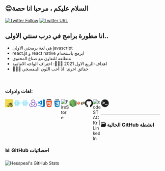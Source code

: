 
## 😊السلام عليكم ، مرحبا انا حصة    

[![Twitter Follow](https://img.shields.io/twitter/follow/HesSoftDev?color=1DA1F2&logo=twitter&style=plastic)]( https://twitter.com/HesSoftDev)
[ ![Twitter URL](https://img.shields.io/twitter/url?color=blue&label=linkedin&logo=linkedin&style=social&url=https%3A%2F%2Fwww.linkedin.com%2Fin%2Fhessa-ajaj-dev%2F)](
 http://www.linkedin.com/in/hessa-ajaj-dev)

## انا مطورة برامج في درب سنتي الاولى..

-   هي لغة برمجتي الاولى javascript
-  react.js و react native ابرمج باستخدام
- متطلعة للتعاون مع صناع المحتوى 
- اهداف-الربع الاول 2021 🏌🏻‍♀️: احتراف الواجه الامامية   
-  🙆🏻‍♀️ حقائق اخرى: انا احب اللون البنفسجي




<br />

### لغات وادوات:
<img align="left" alt="JavaScript" width="26px" src="https://raw.githubusercontent.com/github/explore/80688e429a7d4ef2fca1e82350fe8e3517d3494d/topics/javascript/javascript.png" />
<img align="left" alt="ReactNative" width="26px" src="https://raw.githubusercontent.com/github/explore/80688e429a7d4ef2fca1e82350fe8e3517d3494d/topics/react-native/react-native.png" />
<img align="left" alt="React" width="26px" src="https://raw.githubusercontent.com/github/explore/80688e429a7d4ef2fca1e82350fe8e3517d3494d/topics/react/react.png" />
<img align="left" alt="Redux" width="26px" src="https://raw.githubusercontent.com/github/explore/80688e429a7d4ef2fca1e82350fe8e3517d3494d/topics/redux/redux.png" />
<img align="left" alt="Visual Studio Code" width="26px" src="https://raw.githubusercontent.com/github/explore/80688e429a7d4ef2fca1e82350fe8e3517d3494d/topics/visual-studio-code/visual-studio-code.png" />
<img align="left" alt="HTML5" width="26px" src="https://raw.githubusercontent.com/github/explore/80688e429a7d4ef2fca1e82350fe8e3517d3494d/topics/html/html.png" />
<img align="left" alt="CSS3" width="26px" src="https://raw.githubusercontent.com/github/explore/80688e429a7d4ef2fca1e82350fe8e3517d3494d/topics/css/css.png" />
<img align="left" alt="FireStore" width="26px" src="https://img.icons8.com/color/452/cloud-firestore.png" />
<img align="left" alt="Node.js" width="26px" src="https://raw.githubusercontent.com/github/explore/80688e429a7d4ef2fca1e82350fe8e3517d3494d/topics/nodejs/nodejs.png" />
<img align="left" alt="Git" width="26px" src="https://raw.githubusercontent.com/github/explore/80688e429a7d4ef2fca1e82350fe8e3517d3494d/topics/git/git.png" />
<img align="left" alt="GitHub" width="26px" src="https://raw.githubusercontent.com/github/explore/78df643247d429f6cc873026c0622819ad797942/topics/github/github.png" />
<img align="left" alt="codeSTACKr | LinkedIn" width="26px" src="https://cdn.jsdelivr.net/npm/simple-icons@v3/icons/yarn.svg" />
<img align="left" alt="Terminal" width="26px" src="https://raw.githubusercontent.com/github/explore/80688e429a7d4ef2fca1e82350fe8e3517d3494d/topics/terminal/terminal.png" />

<br />
<br />

---





### 🗃 الحالية GitHub انشطة
  
<!--START_SECTION:activity-->



<br />



### 📊  GitHub احصائيات

  <img align="left" alt="Hesspeal's GitHub Stats" src="https://github-readme-stats-sigma-gold.vercel.app/api?username=hesspearl&show_icons=true&hide_border=true" />

<br />


[twitter]: https://twitter.com/HesSoftDev
<!-- [instagram]: https://instagram.com/codeSTACKr -->
[linkedin]: http://www.linkedin.com/in/hessa-ajaj-dev
